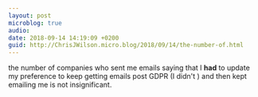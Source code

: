 ```yaml
---
layout: post
microblog: true
audio: 
date: 2018-09-14 14:19:09 +0200
guid: http://ChrisJWilson.micro.blog/2018/09/14/the-number-of.html
---
```

the number of companies who sent me emails saying that I **had** to update my preference to keep getting emails post GDPR (I didn't ) and  then kept emailing me is not insignificant.
